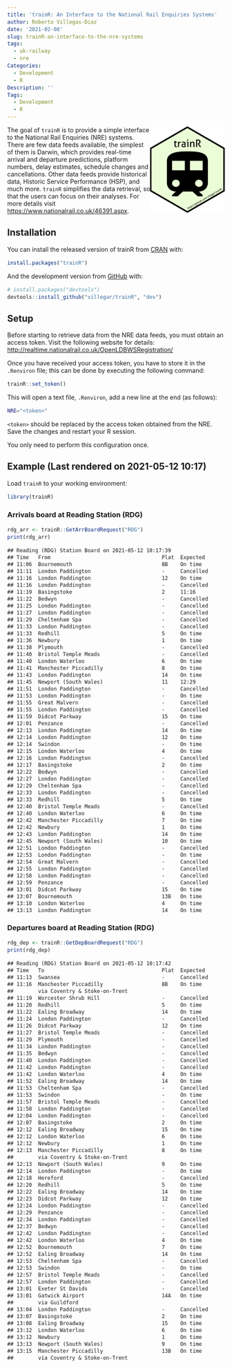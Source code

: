 ```yaml
---
title: 'trainR: An Interface to the National Rail Enquiries Systems'
author: Roberto Villegas-Diaz
date: '2021-02-08'
slug: trainR-an-interface-to-the-nre-systems
tags:
  - uk-railway
  - nre
Categories:
  - Development
  - R
Description: ''
Tags:
  - Development
  - R
---
```


<img src="https://raw.githubusercontent.com/villegar/trainR/main/inst/images/logo.png" alt="logo" align="right" height=200px/>

The goal of `trainR` is to provide a simple interface to the 
National Rail Enquiries (NRE) systems. There are few data feeds 
available, the simplest of them is Darwin, which provides real-time 
arrival and departure predictions, platform numbers, delay estimates, 
schedule changes and cancellations. Other data feeds provide historical 
data, Historic Service Performance (HSP), and much more. `trainR` 
simplifies the data retrieval, so that the users can focus on their 
analyses. For more details visit 
https://www.nationalrail.co.uk/46391.aspx.

## Installation

You can install the released version of trainR from [CRAN](https://CRAN.R-project.org) with:

``` r
install.packages("trainR")
```

And the development version from [GitHub](https://github.com/) with:

``` r
# install.packages("devtools")
devtools::install_github("villegar/trainR", "dev")
```

## Setup
Before starting to retrieve data from the NRE data feeds, you must obtain an access token. 
Visit the following website for details: http://realtime.nationalrail.co.uk/OpenLDBWSRegistration/

Once you have received your access token, you have to store it in the `.Renviron` file; this can be 
done by executing the following command:


```r
trainR::set_token()
```

This will open a text file, `.Renviron`, add a new line at the end (as follows):

```bash
NRE="<token>"
```

`<token>` should be replaced by the access token obtained from the NRE. Save the changes and restart 
your R session.

You only need to perform this configuration once.

## Example (Last rendered on 2021-05-12 10:17)

Load `trainR` to your working environment:

```r
library(trainR)
```

### Arrivals board at Reading Station (RDG)


```r
rdg_arr <- trainR::GetArrBoardRequest("RDG")
print(rdg_arr)
```

```
## Reading (RDG) Station Board on 2021-05-12 10:17:39
## Time   From                                    Plat  Expected
## 11:06  Bournemouth                             8B    On time
## 11:11  London Paddington                       -     Cancelled
## 11:16  London Paddington                       12    On time
## 11:16  London Paddington                       -     Cancelled
## 11:19  Basingstoke                             2     11:16
## 11:22  Bedwyn                                  -     Cancelled
## 11:25  London Paddington                       -     Cancelled
## 11:27  London Paddington                       -     Cancelled
## 11:29  Cheltenham Spa                          -     Cancelled
## 11:33  London Paddington                       -     Cancelled
## 11:33  Redhill                                 5     On time
## 11:36  Newbury                                 1     On time
## 11:38  Plymouth                                -     Cancelled
## 11:40  Bristol Temple Meads                    -     Cancelled
## 11:40  London Waterloo                         6     On time
## 11:41  Manchester Piccadilly                   8     On time
## 11:43  London Paddington                       14    On time
## 11:45  Newport (South Wales)                   11    12:29
## 11:51  London Paddington                       -     Cancelled
## 11:53  London Paddington                       -     On time
## 11:55  Great Malvern                           -     Cancelled
## 11:55  London Paddington                       -     Cancelled
## 11:59  Didcot Parkway                          15    On time
## 12:01  Penzance                                -     Cancelled
## 12:13  London Paddington                       14    On time
## 12:14  London Paddington                       12    On time
## 12:14  Swindon                                 -     On time
## 12:15  London Waterloo                         4     On time
## 12:16  London Paddington                       -     Cancelled
## 12:17  Basingstoke                             2     On time
## 12:22  Bedwyn                                  -     Cancelled
## 12:27  London Paddington                       -     Cancelled
## 12:29  Cheltenham Spa                          -     Cancelled
## 12:33  London Paddington                       -     Cancelled
## 12:33  Redhill                                 5     On time
## 12:40  Bristol Temple Meads                    -     Cancelled
## 12:40  London Waterloo                         6     On time
## 12:42  Manchester Piccadilly                   7     On time
## 12:42  Newbury                                 1     On time
## 12:43  London Paddington                       14    On time
## 12:45  Newport (South Wales)                   10    On time
## 12:51  London Paddington                       -     Cancelled
## 12:53  London Paddington                       -     On time
## 12:54  Great Malvern                           -     Cancelled
## 12:55  London Paddington                       -     Cancelled
## 12:58  London Paddington                       -     Cancelled
## 12:59  Penzance                                -     Cancelled
## 13:01  Didcot Parkway                          15    On time
## 13:07  Bournemouth                             13B   On time
## 13:10  London Waterloo                         4     On time
## 13:13  London Paddington                       14    On time
```

### Departures board at Reading Station (RDG)


```r
rdg_dep <- trainR::GetDepBoardRequest("RDG")
print(rdg_dep)
```

```
## Reading (RDG) Station Board on 2021-05-12 10:17:42
## Time   To                                      Plat  Expected
## 11:13  Swansea                                 -     Cancelled
## 11:16  Manchester Piccadilly                   8B    On time
##        via Coventry & Stoke-on-Trent           
## 11:19  Worcester Shrub Hill                    -     Cancelled
## 11:20  Redhill                                 5     On time
## 11:22  Ealing Broadway                         14    On time
## 11:24  London Paddington                       -     Cancelled
## 11:26  Didcot Parkway                          12    On time
## 11:27  Bristol Temple Meads                    -     Cancelled
## 11:29  Plymouth                                -     Cancelled
## 11:34  London Paddington                       -     Cancelled
## 11:35  Bedwyn                                  -     Cancelled
## 11:40  London Paddington                       -     Cancelled
## 11:42  London Paddington                       -     Cancelled
## 11:42  London Waterloo                         4     On time
## 11:52  Ealing Broadway                         14    On time
## 11:53  Cheltenham Spa                          -     Cancelled
## 11:53  Swindon                                 -     On time
## 11:57  Bristol Temple Meads                    -     Cancelled
## 11:58  London Paddington                       -     Cancelled
## 12:04  London Paddington                       -     Cancelled
## 12:07  Basingstoke                             2     On time
## 12:12  Ealing Broadway                         15    On time
## 12:12  London Waterloo                         6     On time
## 12:12  Newbury                                 1     On time
## 12:13  Manchester Piccadilly                   8     On time
##        via Coventry & Stoke-on-Trent           
## 12:13  Newport (South Wales)                   9     On time
## 12:14  London Paddington                       -     On time
## 12:18  Hereford                                -     Cancelled
## 12:20  Redhill                                 5     On time
## 12:22  Ealing Broadway                         14    On time
## 12:23  Didcot Parkway                          12    On time
## 12:24  London Paddington                       -     Cancelled
## 12:29  Penzance                                -     Cancelled
## 12:34  London Paddington                       -     Cancelled
## 12:37  Bedwyn                                  -     Cancelled
## 12:42  London Paddington                       -     Cancelled
## 12:42  London Waterloo                         4     On time
## 12:52  Bournemouth                             7     On time
## 12:52  Ealing Broadway                         14    On time
## 12:53  Cheltenham Spa                          -     Cancelled
## 12:53  Swindon                                 -     On time
## 12:57  Bristol Temple Meads                    -     Cancelled
## 12:57  London Paddington                       -     Cancelled
## 13:01  Exeter St Davids                        -     Cancelled
## 13:01  Gatwick Airport                         14A   On time
##        via Guildford                           
## 13:04  London Paddington                       -     Cancelled
## 13:07  Basingstoke                             2     On time
## 13:08  Ealing Broadway                         15    On time
## 13:12  London Waterloo                         6     On time
## 13:12  Newbury                                 1     On time
## 13:13  Newport (South Wales)                   9     On time
## 13:15  Manchester Piccadilly                   13B   On time
##        via Coventry & Stoke-on-Trent
```
